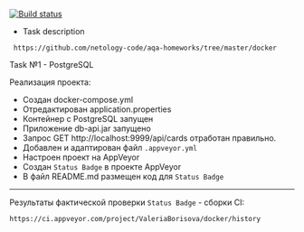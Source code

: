 [![Build status](https://ci.appveyor.com/api/projects/status/u1dyc8grqm2v4jfq?svg=true)](https://ci.appveyor.com/project/ValeriaBorisova/docker)

* Task description 

``` https://github.com/netology-code/aqa-homeworks/tree/master/docker```

Task №1 - PostgreSQL

Реализация проекта:
* Cоздан docker-compose.yml
* Отредактирован application.properties
* Контейнер с PostgreSQL запущен
* Приложение db-api.jar запущено
* Запрос GET http://localhost:9999/api/cards отработан правильно.
* Добавлен и адаптирован файл ```.appveyor.yml```
* Настроен проект на AppVeyor
* Создан ```Status Badge``` в проекте AppVeyor
* В файл README.md размещен код для ```Status Badge```

___________________________________

Результаты фактической проверки ```Status Badge``` - сборки CI:

```https://ci.appveyor.com/project/ValeriaBorisova/docker/history```

